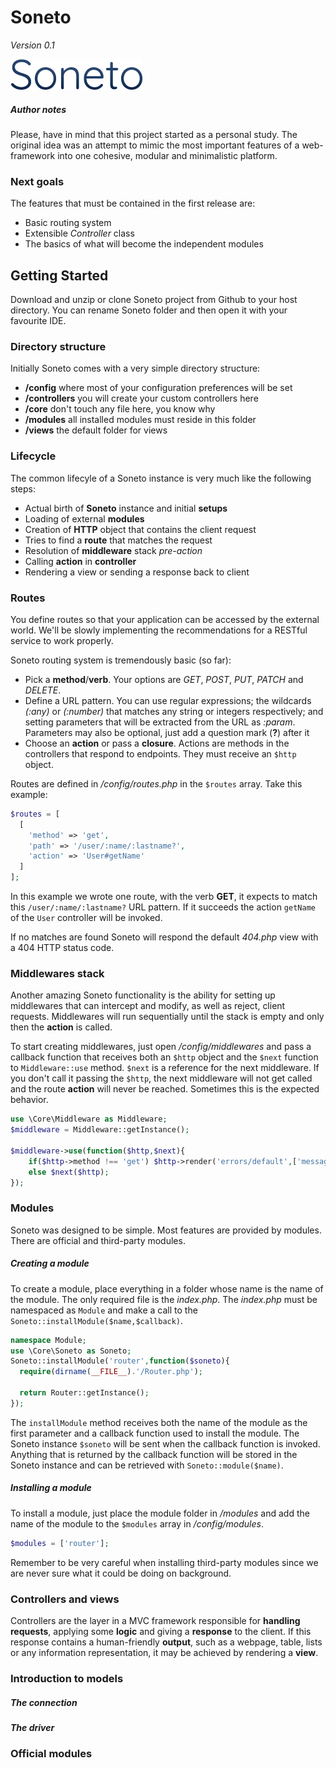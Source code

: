 # Soneto
*Version 0.1*

![alt tag](logo.png?raw=true)

##### Author notes
Please, have in mind that this project started as a personal study.
The original idea was an attempt to mimic the most important features of a web-framework into one cohesive, modular and minimalistic platform.

### Next goals
The features that must be contained in the first release are:
- Basic routing system
- Extensible *Controller* class
- The basics of what will become the independent modules

## Getting Started
Download and unzip or clone Soneto project from Github to your host directory. You can rename Soneto folder and then open it with your favourite IDE.

### Directory structure
Initially Soneto comes with a very simple directory structure:
- **/config** where most of your configuration preferences will be set
- **/controllers** you will create your custom controllers here
- **/core** don't touch any file here, you know why
- **/modules** all installed modules must reside in this folder
- **/views** the default folder for views

### Lifecycle
The common lifecyle of a Soneto instance is very much like the following steps:
- Actual birth of **Soneto** instance and initial **setups**
- Loading of external **modules**
- Creation of **HTTP** object that contains the client request
- Tries to find a **route** that matches the request
- Resolution of **middleware** stack *pre-action*
- Calling **action** in **controller**
- Rendering a view or sending a response back to client

### Routes
You define routes so that your application can be accessed by the external world. We'll be slowly implementing the recommendations for a RESTful service to work properly.

Soneto routing system is tremendously basic (so far):
- Pick a **method**/**verb**. Your options are *GET*, *POST*, *PUT*, *PATCH* and *DELETE*.
- Define a URL pattern. You can use regular expressions; the wildcards *(:any)* or *(:number)* that matches any string or integers respectively; and setting parameters that will be extracted from the URL as *:param*. Parameters may also be optional, just add a question mark (**?**) after it
- Choose an **action** or pass a **closure**. Actions are methods in the controllers that respond to endpoints. They must receive an `$http` object.

Routes are defined in */config/routes.php* in the `$routes` array. Take this example:

```php
$routes = [
  [
    'method' => 'get',
    'path' => '/user/:name/:lastname?',
    'action' => 'User#getName'
  ]
];
```

In this example we wrote one route, with the verb **GET**, it expects to match this `/user/:name/:lastname?` URL pattern. If it succeeds the action `getName` of the `User` controller will be invoked.

If no matches are found Soneto will respond the default *404.php* view with a 404 HTTP status code.

### Middlewares stack
Another amazing Soneto functionality is the ability for setting up middlewares that can intercept and modify, as well as reject, client requests. Middlewares will run sequentially until the stack is empty and only then the **action** is called.

To start creating middlewares, just open */config/middlewares* and pass a callback function that receives both an `$http` object and the `$next` function to `Middleware::use` method. `$next` is a reference for the next middleware. If you don't call it passing the `$http`, the next middleware will not get called and the route **action** will never be reached. Sometimes this is the expected behavior.

```php
use \Core\Middleware as Middleware;
$middleware = Middleware::getInstance();

$middleware->use(function($http,$next){
    if($http->method !== 'get') $http->render('errors/default',['message'=>'This operation is not valid']);
    else $next($http);
});
```

### Modules
Soneto was designed to be simple. Most features are provided by modules. There are official and third-party modules.

##### Creating a module
To create a module, place everything in a folder whose name is the name of the module. The only required file is the *index.php*. The *index.php* must be namespaced as `Module` and make a call to the `Soneto::installModule($name,$callback)`.

```php
namespace Module;
use \Core\Soneto as Soneto;
Soneto::installModule('router',function($soneto){
  require(dirname(__FILE__).'/Router.php');

  return Router::getInstance();
});
```

The `installModule` method receives both the name of the module as the first parameter and a callback function used to install the module. The Soneto instance `$soneto` will be sent when the callback function is invoked. Anything that is returned by the callback function will be stored in the Soneto instance and can be retrieved with `Soneto::module($name)`.

##### Installing a module
To install a module, just place the module folder in */modules* and add the name of the module to the `$modules` array in */config/modules*.

```php
$modules = ['router'];
```

Remember to be very careful when installing third-party modules since we are never sure what it could be doing on background.

### Controllers and views
Controllers are the layer in a MVC framework responsible for **handling requests**, applying some **logic** and giving a **response** to the client. If this response contains a human-friendly **output**, such as a webpage, table, lists or any information representation, it may be achieved by rendering a **view**.

### Introduction to models

##### The connection

##### The driver

### Official modules
